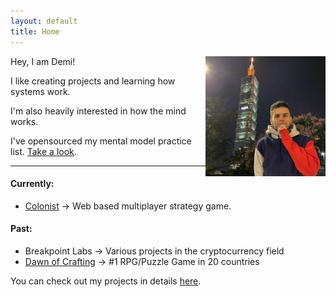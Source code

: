 ```yaml
---
layout: default
title: Home
---
```


<img src="/img/profile.jpg" style="width:12rem;height:12rem;" align="right">

Hey, I am Demi! 

I like creating projects and learning how systems work.

I'm also heavily interested in how the mind works.

I've opensourced my mental model practice list. [Take a look](https://mmpractices.com/).

<!--Feel free to [reach out](mailto:demirbyilmaz@gmail.com).-->

---

#### Currently:

- [Colonist](https://colonist.io/) -> Web based multiplayer strategy game.

#### Past:

- Breakpoint Labs -> Various projects in the cryptocurrency field
- [Dawn of Crafting](http://www.dawnofcrafting.com/) -> #1 RPG/Puzzle Game in 20 countries

You can check out my projects in details [here](/about).

<!-- <div class="posts"> -->
<!--   {% for post in paginator.posts %} -->
<!--   <div class="post"> -->
<!--     <h1 class="post-title"> -->
<!--       <a href="{{ post.url }}"> -->
<!--         {{ post.title }} -->
<!--       </a> -->
<!--     </h1> -->

<!--     <span class="post-date">{{ post.date | date_to_string }}</span> -->

<!--     {{ post.content }} -->
<!--   </div> -->
<!--   {% endfor %} -->
<!-- </div> -->

<!-- <div class="pagination"> -->
<!--   {% if paginator.next_page %} -->
<!--     <a class="pagination-item older" href="{{ site.baseurl }}page{{paginator.next_page}}">Older</a> -->
<!--   {% else %} -->
<!--     <span class="pagination-item older">Older</span> -->
<!--   {% endif %} -->
<!--   {% if paginator.previous_page %} -->
<!--     {% if paginator.page == 2 %} -->
<!--       <a class="pagination-item newer" href="{{ site.baseurl }}">Newer</a> -->
<!--     {% else %} -->
<!--       <a class="pagination-item newer" href="{{ site.baseurl }}page{{paginator.previous_page}}">Newer</a> -->
<!--     {% endif %} -->
<!--   {% else %} -->
<!--     <span class="pagination-item newer">Newer</span> -->
<!--   {% endif %} -->
<!-- </div> -->
